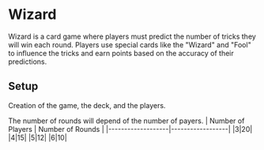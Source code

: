 # Wizard

Wizard is a card game where players must predict the number of tricks they will win each round. Players use special cards like the "Wizard" and "Fool" to influence the tricks and earn points based on the accuracy of their predictions.

## Setup
Creation of the game, the deck, and the players.  

The number of rounds will depend of the number of payers.
| Number of Players | Number of Rounds |
|-------------------|------------------|
|3|20|
|4|15|
|5|12|
|6|10|
